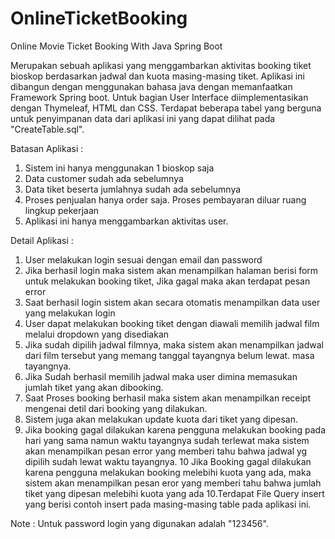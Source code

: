 # OnlineTicketBooking
Online Movie Ticket Booking With Java Spring Boot

 Merupakan sebuah aplikasi yang menggambarkan aktivitas booking tiket bioskop berdasarkan jadwal dan kuota masing-masing tiket. Aplikasi ini dibangun dengan menggunakan bahasa java dengan memanfaatkan Framework Spring boot. Untuk bagian User Interface diimplementasikan dengan Thymeleaf, HTML dan CSS. Terdapat beberapa tabel yang berguna untuk penyimpanan data dari aplikasi ini yang dapat dilihat pada "CreateTable.sql".
 
 Batasan Aplikasi :
 
1. Sistem ini hanya menggunakan 1 bioskop saja
2. Data customer sudah ada sebelumnya
3. Data tiket beserta jumlahnya sudah ada sebelumnya
4. Proses penjualan hanya order saja. Proses pembayaran diluar ruang lingkup pekerjaan
5. Aplikasi ini hanya menggambarkan aktivitas user.

Detail Aplikasi :

1. User melakukan login sesuai dengan email dan password 
2. Jika berhasil login maka sistem akan menampilkan halaman berisi form untuk melakukan booking tiket,
   Jika gagal maka akan terdapat pesan error
3. Saat berhasil login sistem akan secara otomatis menampilkan data user yang melakukan login
4. User dapat melakukan booking tiket dengan diawali memilih jadwal film melalui dropdown yang disediakan
5. Jika sudah dipilih jadwal filmnya, maka sistem akan menampilkan jadwal dari film tersebut yang memang tanggal tayangnya belum lewat.
   masa tayangnya.
6. Jika Sudah berhasil memilih jadwal maka user dimina memasukan jumlah tiket yang akan dibooking.
7. Saat Proses booking berhasil maka sistem akan menampilkan receipt mengenai detil dari booking yang dilakukan.
8. Sistem juga akan melakukan update kuota dari tiket yang dipesan.
9. Jika booking gagal dilakukan karena pengguna melakukan booking pada hari yang sama namun waktu tayangnya sudah terlewat 
   maka sistem akan menampilkan pesan error yang memberi tahu bahwa jadwal yg dipilih sudah lewat waktu tayangnya.
   10 Jika Booking gagal dilakukan karena pengguna melakukan booking melebihi kuota yang ada, maka sistem akan menampilkan        pesan eror yang memberi tahu bahwa jumlah tiket yang dipesan melebihi kuota yang ada
10.Terdapat File Query insert yang berisi contoh insert pada masing-masing table pada aplikasi ini.

Note : Untuk password login yang digunakan adalah "123456".







 

 

